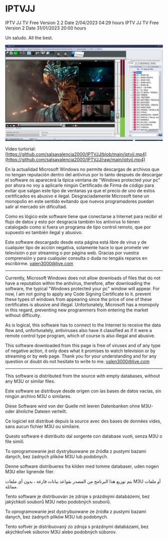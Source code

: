 # IPTVJJ
IPTV JJ TV Free    Version 2.2  Date 2/04/2023  04:29 hours
IPTV JJ TV Free    Version 2  Date 31/01/2023  20:00 hours


Un saludo.
All the best.

![](https://github.com/salsavalencia2000/IPTVJJ/blob/main/IptvJJ1.jpg)

Video turtorial: 
[https://github.com/salsavalencia2000/IPTVJJ/blob/main/iptvjj.mp4](https://github.com/salsavalencia2000/IPTVJJ/raw/main/iptvjj.mp4)


En la actualidad Microsoft Windows no permite descargas de archivos que no tengan reputación dentro del antivirus por lo tanto después de descargar el software os aparecerá la típica ventana de "Windows protected your pc" por ahora no voy a aplicarle ningún Certificado de Firma de código para evitar que salgan este tipo de ventanas ya que el precio de uno de estos certificados es abusivo e ilegal. Desgraciadamente Microsoft tiene un monopolio en este sentido evitando que nuevos programadores puedan salir al mercado sin dificultad.

Como es lógico este software tiene que conectarse a Internet para recibir el flujo de datos y esto por desgracia también los antivirus lo tienen catalogado como si fuera un programa de tipo control remoto, que por supuesto es también ilegal y abusivo.
 
Este software descargado desde esta página está libre de virus y de cualquier tipo de acción negativa, solamente hace lo que promete ver televisión o por streaming o por página web.
Gracias por vuestra comprensión y para cualquier consulta o duda no tengáis reparos en escribirme.
valen3000@live.com

-----------------------------------------------------------------------------------------------------

Currently, Microsoft Windows does not allow downloads of files that do not have a reputation within the antivirus, therefore, after downloading the software, the typical "Windows protected your pc" window will appear. For now, I am not going to apply any Code Signing Certificate to it. prevent these types of windows from appearing since the price of one of these certificates is abusive and illegal. Unfortunately, Microsoft has a monopoly in this regard, preventing new programmers from entering the market without difficulty.

As is logical, this software has to connect to the Internet to receive the data flow and, unfortunately, antiviruses also have it classified as if it were a remote control type program, which of course is also illegal and abusive.
 
This software downloaded from this page is free of viruses and of any type of negative action, it only does what it promises to watch television or by streaming or by web page.
Thank you for your understanding and for any question or doubt do not hesitate to write to me.
valen3000@live.com


-----------------------------------------------------------------------------------------------------


This software is distributed from the source with empty databases, without any M3U or similar files.

Este software se distribuye desde origen con las bases de datos vacías, sin ningún archivo M3U o similares.

Diese Software wird von der Quelle mit leeren Datenbanken ohne M3U- oder ähnliche Dateien verteilt.

Ce logiciel est distribué depuis la source avec des bases de données vides, sans aucun fichier M3U ou similaire.

Questo software è distribuito dal sorgente con database vuoti, senza M3U o file simili.

To oprogramowanie jest dystrybuowane ze źródła z pustymi bazami danych, bez żadnych plików M3U lub podobnych.

Denne software distribueres fra kilden med tomme databaser, uden nogen M3U eller lignende filer.

يتم توزيع هذا البرنامج من المصدر بقواعد بيانات فارغة ، بدون أي ملفات M3U أو ملفات مماثلة.

Tento software je distribuován ze zdroje s prázdnými databázemi, bez jakýchkoli souborů M3U nebo podobných souborů.

To oprogramowanie jest dystrybuowane ze źródła z pustymi bazami danych, bez żadnych plików M3U lub podobnych.

Tento softvér je distribuovaný zo zdroja s prázdnymi databázami, bez akýchkoľvek súborov M3U alebo podobných súborov.
